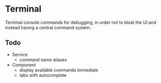 # Terminal
Terminal console commands for debugging, in order not to bloat the UI and instead having a central
command system.

## Todo
 - Service
 	- command name aliases
 - Component
 	- display available commands immediate
	- tabs with autocomplete
